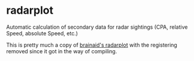 # radarplot
Automatic calculation of secondary data for radar sightings (CPA, relative Speed, absolute Speed, etc.)

This is pretty much a copy of [brainaid's radarplot](http://brainaid.de/people/ecd/radarplot/) with the registering removed since it got in the way of compiling.
